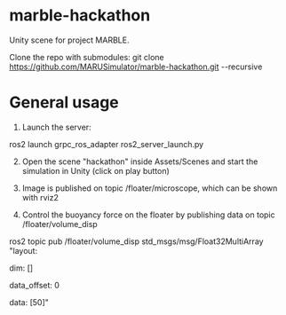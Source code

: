 # marble-hackathon

Unity scene for project MARBLE.

Clone the repo with submodules: git clone https://github.com/MARUSimulator/marble-hackathon.git --recursive 

# General usage 

1) Launch the server: 

ros2 launch grpc_ros_adapter ros2_server_launch.py 

2) Open the scene "hackathon" inside Assets/Scenes and start the simulation in Unity (click on play button) 

3) Image is published on topic /floater/microscope, which can be shown with rviz2 

4) Control the buoyancy force on the floater by publishing data on topic /floater/volume_disp 
  
  ros2 topic pub /floater/volume_disp std_msgs/msg/Float32MultiArray "layout: 

  dim: [] 

  data_offset: 0 

  data: [50]" 

